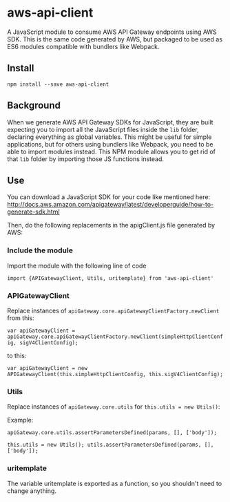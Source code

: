 # aws-api-client

A JavaScript module to consume AWS API Gateway endpoints using AWS SDK. This is the same code generated by AWS, but packaged to be used as ES6 modules compatible with bundlers like Webpack.

## Install

`npm install --save aws-api-client`

## Background
When we generate AWS API Gateway SDKs for JavaScript, they are built expecting you to import all the JavaScript files inside the `lib` folder, declaring everything as global variables.
This might be useful for simple applications, but for others using bundlers like Webpack, you need to be able to import modules instead.
This NPM module allows you to get rid of that `lib` folder by importing those JS functions instead.

## Use

You can download a JavaScript SDK for your code like mentioned here: http://docs.aws.amazon.com/apigateway/latest/developerguide/how-to-generate-sdk.html

Then, do the following replacements in the apigClient.js file generated by AWS:

### Include the module
Import the module with the following line of code

``
	import {APIGatewayClient, Utils, uritemplate} from 'aws-api-client'
``

### APIGatewayClient

Replace instances of `apiGateway.core.apiGatewayClientFactory.newClient` from this:

`var apiGatewayClient = apiGateway.core.apiGatewayClientFactory.newClient(simpleHttpClientConfig, sigV4ClientConfig);`

to this:

`var apiGatewayClient = new APIGatewayClient(this.simpleHttpClientConfig, this.sigV4ClientConfig);`

### Utils
Replace instances of `apiGateway.core.utils` for `this.utils = new Utils()`:

Example:

`apiGateway.core.utils.assertParametersDefined(params, [], ['body']);`

``
	this.utils = new Utils();
	utils.assertParametersDefined(params, [], ['body']);
``

### uritemplate

The variable uritemplate is exported as a function, so you shouldn't need to change anything.